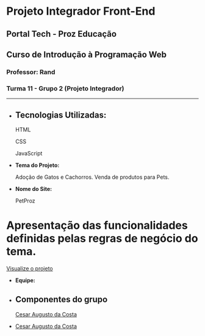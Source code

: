 # Projeto Integrador Front-End
## Portal Tech - Proz Educação
## Curso de Introdução à Programação Web

### Professor: Rand

### Turma 11 - Grupo 2 (Projeto Integrador)

---

- ## **Tecnologias Utilizadas:**

  HTML

  CSS

  JavaScript
  
  
- **Tema do Projeto:**

  Adoção de Gatos e Cachorros.
  Venda de produtos para Pets.
  

- **Nome do Site:**

  PetProz
  



# Apresentação das funcionalidades definidas pelas regras de negócio do tema.

[Visualize o projeto](https://cesar-augusto-costa.github.io/projeto_integrador_FRONT_END_proz_turma11_grupo2/)


- **Equipe:**
- ## Componentes do grupo

  [Cesar Augusto da Costa](https://github.com/cesar-augusto-costa)

* [Cesar Augusto da Costa](https://github.com/cesar-augusto-costa)


